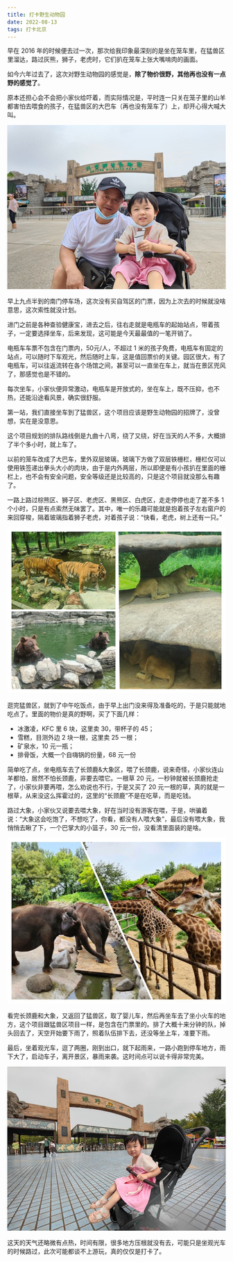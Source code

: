 ```yaml
---
title: 打卡野生动物园
date: 2022-08-13
tags: 打卡北京
---
```


早在 2016 年的时候便去过一次，那次给我印象最深刻的是坐在笼车里，在猛兽区里溜达，路过灰熊，狮子，老虎时，它们扒在笼车上张大嘴啃肉的画面。

如今六年过去了，这次对野生动物园的感觉是，**除了物价很野，其他再也没有一点野的感觉了**。

<!-- more -->

原本还担心会不会把小家伙给吓着，而实际情况是，平时连一只关在笼子里的山羊都害怕去喂食的孩子，在猛兽区的大巴车（再也没有笼车了）上，却开心得大喊大叫。

![](../image/2022-08-22-safari-park/IMG20220806093644.jpg)

早上九点半到的南门停车场，这次没有买自驾区的门票，因为上次去的时候就没啥意思，这次索性就没计划。

进门之前是各种查验健康宝，进去之后，往右走就是电瓶车的起始站点，带着孩子，一定要选择坐车，后来发现，这可能是今天最最值的一笔开销了。

电瓶车车票不包含在门票内，50元/人，不超过 1 米的孩子免费，电瓶车有固定的站点，可以随时下车观光，然后随时上车，这是值回票价的关键。园区很大，有了电瓶车，可以往返流转在各个场馆之间，甚至可以一直坐在车上，就当在景区兜风了，那感觉也是不错的。

每次坐车，小家伙便异常激动，电瓶车是开放式的，坐在车上，既不压抑，也不热，还能沿途看风景，确实很舒服。

第一站，我们直接坐车到了猛兽区，这个项目应该是野生动物园的招牌了，没曾想，实在是没意思。

这个项目规划的排队路线倒是九曲十八弯，绕了又绕，好在当天的人不多，大概排了半个多小时，就上车了。

以前的笼车改成了大巴车，里外双层玻璃，玻璃下方做了双层铁栅栏，栅栏仅可以使用铁签递出拳头大小的肉块，由于是内外两层，所以即便是有小孩扒在里面的栅栏上，也不会有安全问题，安全等级还是比较高的，只是这个项目就没那么有趣了。

一路上路过棕熊区、狮子区、老虎区、黑熊区、白虎区，走走停停也走了差不多 1 个小时，只是有点索然无味罢了。其中，唯一的乐趣可能就是抱着孩子左右窗户的来回穿梭，隔着玻璃指着狮子老虎，对着孩子说：“快看，老虎，树上还有一只。”

![](../image/2022-08-22-safari-park/IMG_20220822_210150.jpg)

逛完猛兽区，就到了中午吃饭点，由于早上出门没来得及准备吃的，于是只能就地吃点了。里面的物价是真的野啊，买了下面几样：

- 冰激凌，KFC 里 6 块，这里卖 30，带杯子的 45；
- 雪糕，目测外边 2 块一根，这里卖 25 一根；
- 矿泉水，10 元一瓶；
- 排骨饭，大概一个自嗨锅的份量，68 元一份

简单吃了点，坐电瓶车去了长颈鹿&大象区，喂了长颈鹿，说来奇怪，小家伙连山羊都怕，居然不怕长颈鹿，非要去喂它。一根草 20 元，一秒钟就被长颈鹿抢走了，小家伙非要再喂，怎么劝说也不行，于是又买了 20 元一根的草，真的就是一根草，从来没这么挥霍过的，这里的“长颈鹿”不是在吃草，而是吃钱。

路过大象，小家伙又说要去喂大象，好在当时没有游客在喂，于是，哄骗着说：“大象这会吃饱了，不想吃了，你看，都没有人喂大象”，最后没有喂大象，我悄悄去瞅了下，一个巴掌大的小篮子，30 元一份，没看清里面装的是啥。

![](../image/2022-08-22-safari-park/IMG_20220822_210343.jpg)

看完长颈鹿和大象，又返回了猛兽区，取了婴儿车，然后再坐车去了坐小火车的地方，这个项目跟猛兽区项目一样，是包含在门票里的。排了大概十来分钟的队，掉头回去了，天空开始要下雨了，照着队伍排下去，还没等坐上车，准要下雨。

最后，坐着观光车，逗了两圈，刚到出口，就下起雨来，一路小跑到停车地方，雨下大了，启动车子，离开景区，暴雨来袭。这时间点可以说卡得非常完美。

![](../image/2022-08-22-safari-park/IMG20220806131201.jpg)

这天的天气还略微有点热，时间有限，很多地方压根就没有去，可能只是坐观光车的时候路过，此次可能都谈不上游玩，真的仅仅是打卡了。